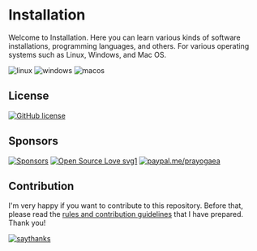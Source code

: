 # Installation

Welcome to Installation. Here you can learn various kinds of software installations, programming languages, and others. For various operating systems such as Linux, Windows, and Mac OS.

![linux](https://img.shields.io/badge/Linux-FCC624?style=for-the-badge&logo=linux&logoColor=black) ![windows](https://img.shields.io/badge/Windows-0078D6?style=for-the-badge&logo=windows&logoColor=white) ![macos](https://img.shields.io/badge/mac%20os-000000?style=for-the-badge&logo=apple&logoColor=white)

## License

<a href="https://github.com/prayogaea/installation/blob/master/LICENSE"><img alt="GitHub license" src="https://img.shields.io/github/license/prayogaea/installation?style=flat&logo=appveyor"></a>

## Sponsors

[![Sponsors](https://img.shields.io/static/v1?label=Sponsor&message=%E2%9D%A4&logo=GitHub&color=%23fe8e86)](https://github.com/sponsors/prayogaea) [![Open Source Love svg1](https://badges.frapsoft.com/os/v1/open-source.svg?v=103)](https://saweria.co/prayogaea) [![paypal.me/prayogaea](https://ionicabizau.github.io/badges/paypal.svg)](https://www.paypal.me/prayogaea)



## Contribution

I'm very happy if you want to contribute to this repository. Before that, please read the [rules and contribution guidelines](https://github.com/prayogaea/installation/blob/master/CONTRIBUTING.md) that I have prepared. Thank you!

[![saythanks](https://img.shields.io/badge/say-thanks-ff69b4.svg)](https://saythanks.io/to/prayogaekaardiansyah)
